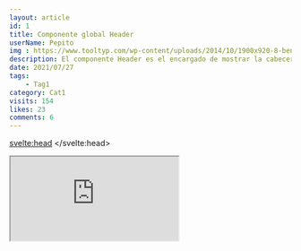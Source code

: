 ```yaml
---
layout: article
id: 1
title: Componente global Header
userName: Pepito
img : https://www.tooltyp.com/wp-content/uploads/2014/10/1900x920-8-beneficios-de-usar-imagenes-en-nuestros-sitios-web.jpg
description: El componente Header es el encargado de mostrar la cabecera principal de la Web.
date: 2021/07/27
tags:
    - Tag1
category: Cat1
visits: 154
likes: 23
comments: 6
---
```


<svelte:head>
	<title>{title}</title>
    <meta name="Description" CONTENT="Descripción y tag del artículo">
</svelte:head>

<script>
    import Pre from '$lib/Components/Fw/Pre.svelte';
    import Container from '$lib/Components/Fw/Container.svelte';
    import Headers from '$lib/Components/Headers/index.svelte';
    import Iframe from '$lib/Components/Fw/Iframe.svelte';
</script>



<Container clas="full"> 
    <Iframe 
        title="Titulo del iframe"
        src="https://carbon.now.sh/embed/"
    />
    
</Container>